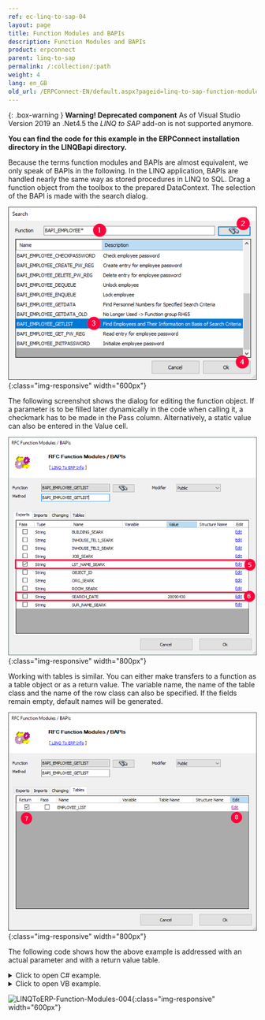 ```yaml
---
ref: ec-linq-to-sap-04
layout: page
title: Function Modules and BAPIs
description: Function Modules and BAPIs
product: erpconnect
parent: linq-to-sap
permalink: /:collection/:path
weight: 4
lang: en_GB
old_url: /ERPConnect-EN/default.aspx?pageid=linq-to-sap-function-modules-and-bapis
---
```



{: .box-warning }
**Warning! Deprecated component** 
As of Visual Studio Version 2019 an .Net4.5 the *LINQ to SAP* add-on is not supported anymore.

**You can find the code for this example in the ERPConnect installation directory in the LINQBapi directory.**

Because the terms function modules and BAPIs are almost equivalent, we only speak of BAPIs in the following. In the LINQ application, BAPIs are handled nearly the same way as stored procedures in LINQ to SQL. Drag a function object from the toolbox to the prepared DataContext. The selection of the BAPI is made with the search dialog.

![LINQToERP-Function-Modules-001](/img/content/LINQToERP-Function-Modules-001.png){:class="img-responsive" width="600px"}

The following screenshot shows the dialog for editing the function object. If a parameter is to be filled later dynamically in the code when calling it, a checkmark has to be made in the Pass column. Alternatively, a static value can also be entered in the Value cell.

![LINQToERP-Function-Modules-002](/img/content/LINQToERP-Function-Modules-002.png){:class="img-responsive" width="800px"}

Working with tables is similar. You can either make transfers to a function as a table object or as a return value. The variable name, the name of the table class and the name of the row class can also be specified. If the fields remain empty, default names will be generated. 

![LINQToERP-Function-Modules-003](/img/content/LINQToERP-Function-Modules-003.png){:class="img-responsive" width="800px"}

The following code shows how the above example is addressed with an actual parameter and with a return value table.

<details>
<summary>Click to open C# example.</summary>
{% highlight csharp %}
SAPContext sc = new SAPContext("TestUser","SECRET01");
var MyEmpls = sc.BAPI_EMPLOYEE_GETLIST("T*"); 
foreach (var Empl in MyEmpls) 
   Console.WriteLine(Empl.PERNR + " " + Empl.ENAME); 
Console.ReadLine();
{% endhighlight %}
</details>

<details>
<summary>Click to open VB example.</summary>
{% highlight visualbasic %}
Dim sc As New LINQTable.SAPContext("TestUser", "SECRET01") 
  
Dim MyEmpls = From t In sc.BAPI_EMPLOYEE_GETLIST("T*") Select t 
  
For Each Empl In MyEmpls 
   Console.WriteLine(Empl.PERNR & " " & Empl.ENAME) 
Next 
  
Console.ReadLine()
{% endhighlight %}
</details>

![LINQToERP-Function-Modules-004](/img/content/LINQToERP-Function-Modules-004.png){:class="img-responsive" width="600px"}